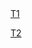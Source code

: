 <html lang="en">
<head>
    <meta charset="UTF-8">
    <meta name="viewport" content="width=device-width, initial-scale=1.0">
    <title>Index</title>
</head>
<body>
    <a href="./T1_Html.html"> T1 </a>
    <p></p><a href="./index%20(1).html"> T2 </a>

  
</body>
</html>
      
